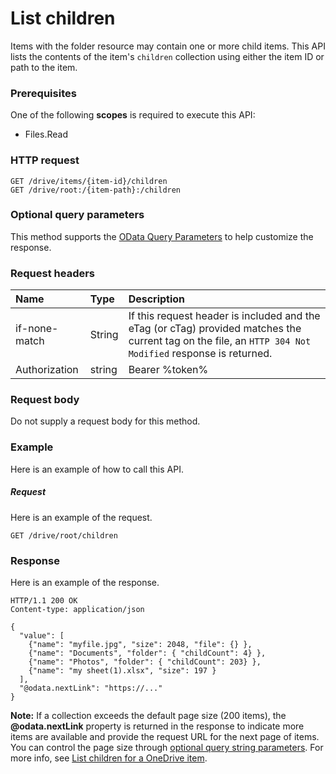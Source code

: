 # List children

Items with the folder resource may contain one or more child items. This API
lists the contents of the item's `children` collection using either the item ID or path to the item.

### Prerequisites
One of the following **scopes** is required to execute this API: 

  * Files.Read

### HTTP request
```http
GET /drive/items/{item-id}/children
GET /drive/root:/{item-path}:/children
```

### Optional query parameters
This method supports the [OData Query Parameters](http://graph.microsoft.io/docs/overview/query_parameters) to help customize the response.

### Request headers

| Name     | Type | Description        |
|:----------------|:------|:--------------------------------------------|
| if-none-match | String  | If this request header is included and the eTag (or cTag) provided matches the current tag on the file, an `HTTP 304 Not Modified` response is returned. |
| Authorization  | string  | Bearer %token% |


### Request body
Do not supply a request body for this method.

### Example
Here is an example of how to call this API.
##### Request
Here is an example of the request.

<!-- {
  "blockType": "request",
  "name": "get_children"
}-->
```http
GET /drive/root/children
```

### Response

Here is an example of the response.
<!-- {
  "blockType": "response",
  "truncated": false,
  "@odata.type": "microsoft.graph.item",
  "isCollection": true
} -->
```http
HTTP/1.1 200 OK
Content-type: application/json

{
  "value": [
    {"name": "myfile.jpg", "size": 2048, "file": {} },
    {"name": "Documents", "folder": { "childCount": 4} },
    {"name": "Photos", "folder": { "childCount": 203} },
    {"name": "my sheet(1).xlsx", "size": 197 }
  ],
  "@odata.nextLink": "https://..."
}
```

**Note:** If a collection exceeds the default page size (200 items), the **@odata.nextLink** property is returned in the response to indicate more items are available and provide the request URL for the next page of items. You can control the page size through
[optional query string parameters](https://dev.onedrive.com/odata/optional-query-parameters.htm).
For more info, see [List children for a OneDrive item](https://dev.onedrive.com/items/list.htm).

<!-- uuid: 8fcb5dbc-d5aa-4681-8e31-b001d5168d79
2015-10-25 14:57:30 UTC -->
<!-- {
  "type": "#page.annotation",
  "description": "List the children of an item.",
  "keywords": "list,children,collection",
  "section": "documentation",
  "tocPath": "Items/List Children"
} -->
